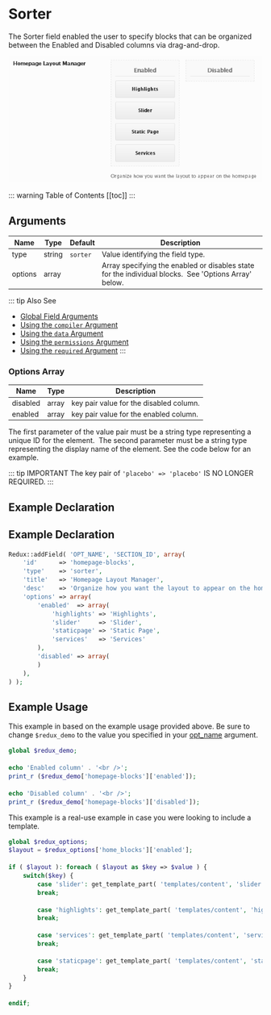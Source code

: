 # Sorter

The Sorter field enabled the user to specify blocks that can be organized between the Enabled and Disabled columns via drag-and-drop.

<span style="display:block;text-align:center">![](./img/sorter.png)</span>

::: warning Table of Contents
[[toc]]
:::

## Arguments
|Name|Type|Default|Description|
|--- |--- |--- |--- |
|type|string|`sorter`|Value identifying the field type.|
|options|array||Array specifying the enabled or disables state for the individual blocks.  See 'Options Array' below.|

::: tip Also See
- [Global Field Arguments](../configuration/fields/arguments.md)
- [Using the `compiler` Argument](../configuration/fields/compiler.md)
- [Using the `data` Argument](../configuration/fields/data.md)
- [Using the `permissions` Argument](../configuration/fields/permissions.md)
- [Using the `required` Argument](../configuration/fields/required.md)
:::

### Options Array
|Name|Type|Description|
|--- |--- |--- |
|disabled|array|key pair value for the disabled column.|
|enabled|array|key pair value for the enabled column.|

The first parameter of the value pair must be a string type representing a unique ID for the element.  The second parameter must be a string type representing the display name of the element. See the code below for an example.

::: tip IMPORTANT
The key pair of `'placebo' => 'placebo'` IS NO LONGER REQUIRED.
:::


## Example Declaration
<script>
import builder from './sorter.json';
export default {
    data () {
        return {
            builder: builder,
            defaults: {
                'color'       : '#333', 
                'font-style'  : '700', 
                'font-family' : 'Abel', 
                'google'      : true,
                'font-size'   : '33px', 
                'line-height' : '40'
            }
        };
    }
}
</script>
<builder :builder_json="builder" :builder_defaults="defaults" />


## Example Declaration

```php
Redux::addField( 'OPT_NAME', 'SECTION_ID', array(
    'id'      => 'homepage-blocks',
    'type'    => 'sorter',
    'title'   => 'Homepage Layout Manager',
    'desc'    => 'Organize how you want the layout to appear on the homepage',
    'options' => array(
        'enabled'  => array(
            'highlights' => 'Highlights',
            'slider'     => 'Slider',
            'staticpage' => 'Static Page',
            'services'   => 'Services'
        ),
        'disabled' => array(
        )
    ),
) );
```

## Example Usage
This example in based on the example usage provided above. Be sure to change `$redux_demo` to the value you specified in your [opt_name](../configuration/global_arguments.md#opt_name) argument.
```php
global $redux_demo;

echo 'Enabled column' . '<br />'; 
print_r ($redux_demo['homepage-blocks']['enabled']);

echo 'Disabled column' . '<br />'; 
print_r ($redux_demo['homepage-blocks']['disabled']);
```

This example is a real-use example in case you were looking to include a template.

```php
global $redux_options;
$layout = $redux_options['home_blocks']['enabled'];

if ( $layout ): foreach ( $layout as $key => $value ) {
    switch($key) {
        case 'slider': get_template_part( 'templates/content', 'slider' );
        break;

        case 'highlights': get_template_part( 'templates/content', 'highlights' );
        break;

        case 'services': get_template_part( 'templates/content', 'services' );
        break;
        
        case 'staticpage': get_template_part( 'templates/content', 'staticpage' );    
        break;  
    }
}

endif;
```

